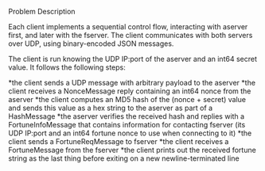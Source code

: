 Problem Description

Each client implements a sequential control flow, interacting with aserver first, and later with the fserver. The client communicates with both servers over UDP, using binary-encoded JSON messages.

The client is run knowing the UDP IP:port of the aserver and an int64 secret value. It follows the following steps:

*the client sends a UDP message with arbitrary payload to the aserver
*the client receives a NonceMessage reply containing an int64 nonce from the aserver
*the client computes an MD5 hash of the (nonce + secret) value and sends this value as a hex string to the aserver as part of a HashMessage
*the aserver verifies the received hash and replies with a FortuneInfoMessage that contains information for contacting fserver (its UDP IP:port and an int64 fortune nonce to use when connecting to it)
*the client sends a FortuneReqMessage to fserver
*the client receives a FortuneMessage from the fserver
*the client prints out the received fortune string as the last thing before exiting on a new newline-terminated line
